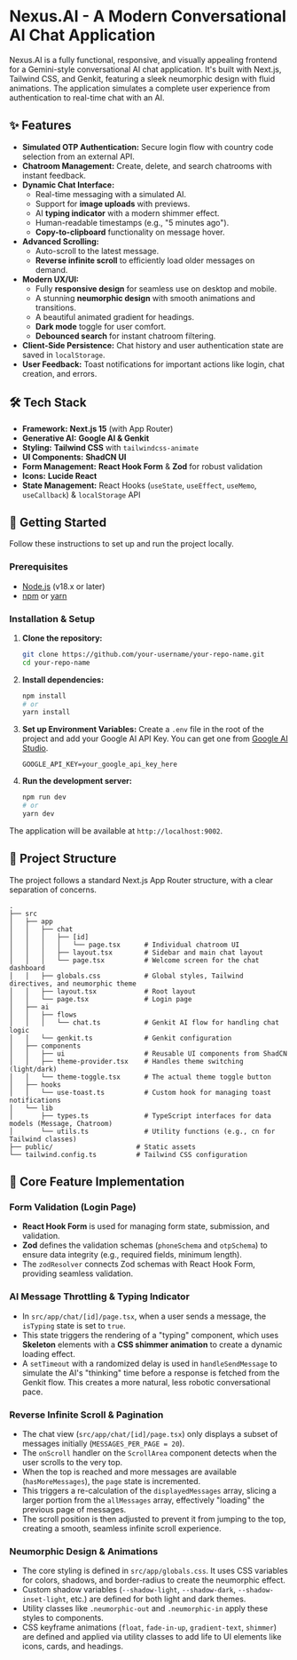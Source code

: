 # Nexus.AI - A Modern Conversational AI Chat Application

Nexus.AI is a fully functional, responsive, and visually appealing frontend for a Gemini-style conversational AI chat application. It's built with Next.js, Tailwind CSS, and Genkit, featuring a sleek neumorphic design with fluid animations. The application simulates a complete user experience from authentication to real-time chat with an AI.

## ✨ Features

- **Simulated OTP Authentication:** Secure login flow with country code selection from an external API.
- **Chatroom Management:** Create, delete, and search chatrooms with instant feedback.
- **Dynamic Chat Interface:**
    - Real-time messaging with a simulated AI.
    - Support for **image uploads** with previews.
    - AI **typing indicator** with a modern shimmer effect.
    - Human-readable timestamps (e.g., "5 minutes ago").
    - **Copy-to-clipboard** functionality on message hover.
- **Advanced Scrolling:**
    - Auto-scroll to the latest message.
    - **Reverse infinite scroll** to efficiently load older messages on demand.
- **Modern UX/UI:**
    - Fully **responsive design** for seamless use on desktop and mobile.
    - A stunning **neumorphic design** with smooth animations and transitions.
    - A beautiful animated gradient for headings.
    - **Dark mode** toggle for user comfort.
    - **Debounced search** for instant chatroom filtering.
- **Client-Side Persistence:** Chat history and user authentication state are saved in `localStorage`.
- **User Feedback:** Toast notifications for important actions like login, chat creation, and errors.


## 🛠️ Tech Stack

- **Framework:** **Next.js 15** (with App Router)
- **Generative AI:** **Google AI & Genkit**
- **Styling:** **Tailwind CSS** with `tailwindcss-animate`
- **UI Components:** **ShadCN UI**
- **Form Management:** **React Hook Form** & **Zod** for robust validation
- **Icons:** **Lucide React**
- **State Management:** React Hooks (`useState`, `useEffect`, `useMemo`, `useCallback`) & `localStorage` API


## 🚀 Getting Started

Follow these instructions to set up and run the project locally.

### Prerequisites

- [Node.js](https://nodejs.org/en/) (v18.x or later)
- [npm](https://www.npmjs.com/) or [yarn](https://yarnpkg.com/)

### Installation & Setup

1. **Clone the repository:**
   ```bash
   git clone https://github.com/your-username/your-repo-name.git
   cd your-repo-name
   ```

2. **Install dependencies:**
   ```bash
   npm install
   # or
   yarn install
   ```
   
3. **Set up Environment Variables:**
   Create a `.env` file in the root of the project and add your Google AI API Key. You can get one from [Google AI Studio](https://aistudio.google.com/app/apikey).
   ```
   GOOGLE_API_KEY=your_google_api_key_here
   ```

4. **Run the development server:**
   ```bash
   npm run dev
   # or
   yarn dev
   ```

The application will be available at `http://localhost:9002`.

## 📁 Project Structure

The project follows a standard Next.js App Router structure, with a clear separation of concerns.

```
.
├── src
│   ├── app
│   │   ├── chat
│   │   │   ├── [id]
│   │   │   │   └── page.tsx      # Individual chatroom UI
│   │   │   ├── layout.tsx        # Sidebar and main chat layout
│   │   │   └── page.tsx          # Welcome screen for the chat dashboard
│   │   ├── globals.css           # Global styles, Tailwind directives, and neumorphic theme
│   │   ├── layout.tsx            # Root layout
│   │   └── page.tsx              # Login page
│   ├── ai
│   │   ├── flows
│   │   │   └── chat.ts           # Genkit AI flow for handling chat logic
│   │   └── genkit.ts             # Genkit configuration
│   ├── components
│   │   ├── ui                    # Reusable UI components from ShadCN
│   │   ├── theme-provider.tsx    # Handles theme switching (light/dark)
│   │   └── theme-toggle.tsx      # The actual theme toggle button
│   ├── hooks
│   │   └── use-toast.ts          # Custom hook for managing toast notifications
│   └── lib
│       ├── types.ts              # TypeScript interfaces for data models (Message, Chatroom)
│       └── utils.ts              # Utility functions (e.g., cn for Tailwind classes)
├── public/                     # Static assets
└── tailwind.config.ts          # Tailwind CSS configuration
```

## 🧠 Core Feature Implementation

### Form Validation (Login Page)

- **React Hook Form** is used for managing form state, submission, and validation.
- **Zod** defines the validation schemas (`phoneSchema` and `otpSchema`) to ensure data integrity (e.g., required fields, minimum length).
- The `zodResolver` connects Zod schemas with React Hook Form, providing seamless validation.

### AI Message Throttling & Typing Indicator

- In `src/app/chat/[id]/page.tsx`, when a user sends a message, the `isTyping` state is set to `true`.
- This state triggers the rendering of a "typing" component, which uses **Skeleton** elements with a **CSS shimmer animation** to create a dynamic loading effect.
- A `setTimeout` with a randomized delay is used in `handleSendMessage` to simulate the AI's "thinking" time before a response is fetched from the Genkit flow. This creates a more natural, less robotic conversational pace.

### Reverse Infinite Scroll & Pagination

- The chat view (`src/app/chat/[id]/page.tsx`) only displays a subset of messages initially (`MESSAGES_PER_PAGE = 20`).
- The `onScroll` handler on the `ScrollArea` component detects when the user scrolls to the very top.
- When the top is reached and more messages are available (`hasMoreMessages`), the `page` state is incremented.
- This triggers a re-calculation of the `displayedMessages` array, slicing a larger portion from the `allMessages` array, effectively "loading" the previous page of messages.
- The scroll position is then adjusted to prevent it from jumping to the top, creating a smooth, seamless infinite scroll experience.

### Neumorphic Design & Animations

- The core styling is defined in `src/app/globals.css`. It uses CSS variables for colors, shadows, and border-radius to create the neumorphic effect.
- Custom shadow variables (`--shadow-light`, `--shadow-dark`, `--shadow-inset-light`, etc.) are defined for both light and dark themes.
- Utility classes like `.neumorphic-out` and `.neumorphic-in` apply these styles to components.
- CSS keyframe animations (`float`, `fade-in-up`, `gradient-text`, `shimmer`) are defined and applied via utility classes to add life to UI elements like icons, cards, and headings.
```